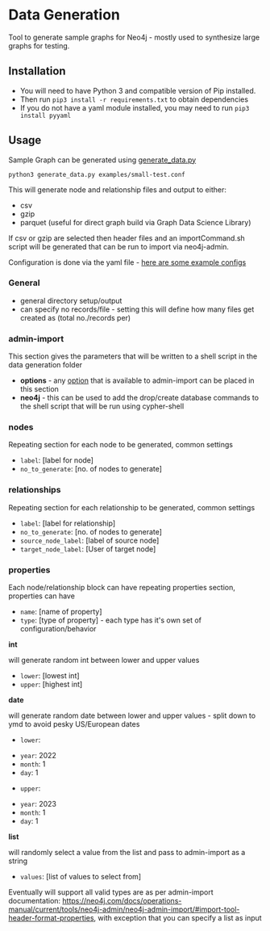 # Data Generation

Tool to generate sample graphs for Neo4j - mostly used to synthesize large graphs for testing.

## Installation

* You will need to have Python 3 and compatible version of Pip installed.
* Then run `pip3 install -r requirements.txt` to obtain dependencies
* If you do not have a yaml module installed, you may need to run `pip3 install pyyaml`

## Usage

Sample Graph can be generated using [generate_data.py](./generate_data.py)

```
python3 generate_data.py examples/small-test.conf
```

This will generate node and relationship files and output to either:

* csv
* gzip
* parquet (useful for direct graph build via Graph Data Science Library)

If csv or gzip are selected then header files and an importCommand.sh script will be generated that can be run to import via neo4j-admin.

Configuration is done via the yaml file - [here are some example configs](./examples)


### General

* general directory setup/output
* can specify no records/file - setting this will define how many files get created as (total no./records per)


### admin-import

This section gives the parameters that will be written to a shell script in the data generation folder
* **options** - any [option](https://neo4j.com/docs/operations-manual/current/tools/neo4j-admin/neo4j-admin-import/#import-tool-options) that is available to admin-import can be placed in this section
* **neo4j** - this can be used to add the drop/create database commands to the shell script that will be run using cypher-shell


### nodes

Repeating section for each node to be generated, common settings

* `label`: [label for node]
* `no_to_generate`: [no. of nodes to generate]


### relationships

Repeating section for each relationship to be generated, common settings

* `label`: [label for relationship]
* `no_to_generate`: [no. of nodes to generate]
* `source_node_label`: [label of source node]
* `target_node_label`: [User of target node]


### properties

Each node/relationship block can have repeating properties section, properties can have

* `name`: [name of property]
* `type`: [type of property] - each type has it's own set of configuration/behavior

**int**

will generate random int between lower and upper values

* `lower`: [lowest int]
* `upper`: [highest int]

**date**

will generate random date between lower and upper values - split down to ymd to avoid pesky US/European dates

* `lower`:
-   `year`: 2022
-   `month`: 1
-   `day`: 1
* `upper`:
-   `year`: 2023
-   `month`: 1
-   `day`: 1

**list**

will randomly select a value from the list and pass to admin-import as a string

* `values`: [list of values to select from]

Eventually will support all valid types are as per admin-import documentation: https://neo4j.com/docs/operations-manual/current/tools/neo4j-admin/neo4j-admin-import/#import-tool-header-format-properties, with exception that you can specify a list as input
